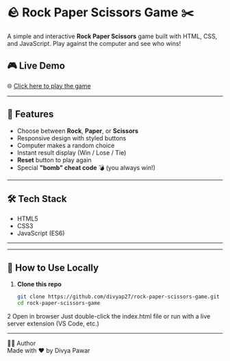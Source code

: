 # 🪨 Rock Paper Scissors Game ✂️

A simple and interactive **Rock Paper Scissors** game built with HTML, CSS, and JavaScript. Play against the computer and see who wins!

## 🎮 Live Demo

🌐 [Click here to play the game]( https://divyap27.github.io/rock-paper-scissors-game/)

---

## 🧩 Features

- Choose between **Rock**, **Paper**, or **Scissors**
- Responsive design with styled buttons
- Computer makes a random choice
- Instant result display (Win / Lose / Tie)
- **Reset** button to play again
- Special **"bomb" cheat code** 💣 (you always win!)

---

## 🛠️ Tech Stack

- HTML5
- CSS3
- JavaScript (ES6)

---


---

## 🚀 How to Use Locally

1. **Clone this repo**  
   ```bash
   git clone https://github.com/divyap27/rock-paper-scissors-game.git
   cd rock-paper-scissors-game
2  Open in browser
Just double-click the index.html file or run with a live server extension (VS Code, etc.)

---

🙋‍♀️ Author <br>
Made with ❤️ by Divya Pawar
